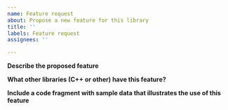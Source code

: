 ```yaml
---
name: Feature request
about: Propose a new feature for this library
title: ''
labels: Feature request
assignees: ''

---
```


**Describe the proposed feature**

**What other libraries (C++ or other) have this feature?**

**Include a code fragment with sample data that illustrates the use of this feature**
